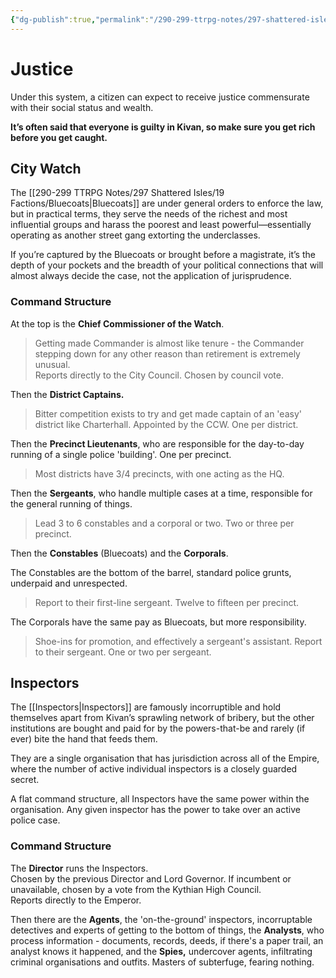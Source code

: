 ```yaml
---
{"dg-publish":true,"permalink":"/290-299-ttrpg-notes/297-shattered-isles/20-kivan/order/kivan-justice/"}
---
```



# Justice

Under this system, a citizen can expect to receive justice commensurate with their social status and wealth. 

**It’s often said that everyone is guilty in Kivan, so make sure you get rich before you get caught.**

## City Watch

The [[290-299 TTRPG Notes/297 Shattered Isles/19 Factions/Bluecoats\|Bluecoats]] are under general orders to enforce the law, but in practical terms, they serve the needs of the richest and most influential groups and harass the poorest and least powerful—essentially operating as another street gang extorting the underclasses. 

If you’re captured by the Bluecoats or brought before a magistrate, it’s the depth of your pockets and the breadth of your political connections that will almost always decide the case, not the application of jurisprudence.

### Command Structure

At the top is the **Chief Commissioner of the Watch**.   
> Getting made Commander is almost like tenure - the Commander stepping down for any other reason than retirement is extremely unusual.  
> Reports directly to the City Council. 
> Chosen by council vote.

Then the **District Captains.**  
> Bitter competition exists to try and get made captain of an 'easy' district like Charterhall. 
> Appointed by the CCW. 
> One per district.

Then the **Precinct Lieutenants**, who are responsible for the day-to-day running of a single police 'building'. One per precinct.  
> Most districts have 3/4 precincts, with one acting as the HQ.

Then the **Sergeants**, who handle multiple cases at a time, responsible for the general running of things.  
> Lead 3 to 6 constables and a corporal or two. 
> Two or three per precinct.

Then the **Constables** (Bluecoats) and the **Corporals**.  

The Constables are the bottom of the barrel, standard police grunts, underpaid and unrespected. 
> Report to their first-line sergeant. 
> Twelve to fifteen per precinct.  

The Corporals have the same pay as Bluecoats, but more responsibility. 
> Shoe-ins for promotion, and effectively a sergeant's assistant. 
> Report to their sergeant. 
> One or two per sergeant.

## Inspectors

The [[Inspectors\|Inspectors]] are famously incorruptible and hold themselves apart from Kivan’s sprawling network of bribery, but the other institutions are bought and paid for by the powers-that-be and rarely (if ever) bite the hand that feeds them.

They are a single organisation that has jurisdiction across all of the Empire, where the number of active individual inspectors is a closely guarded secret.

A flat command structure, all Inspectors have the same power within the organisation. Any given inspector has the power to take over an active police case.

### Command Structure

The **Director** runs the Inspectors.   
Chosen by the previous Director and Lord Governor. If incumbent or unavailable, chosen by a vote from the Kythian High Council.    
Reports directly to the Emperor.

Then there are the **Agents**, the 'on-the-ground' inspectors, incorruptable detectives and experts of getting to the bottom of things, the **Analysts**, who process information - documents, records, deeds, if there's a paper trail, an analyst knows it happened, and the **Spies,** undercover agents, infiltrating criminal organisations and outfits. Masters of subterfuge, fearing nothing.